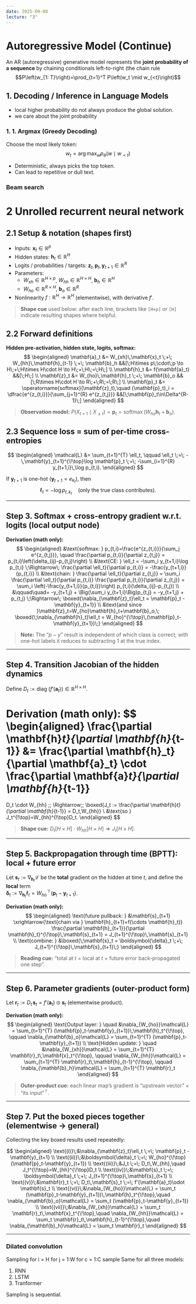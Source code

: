 ```yaml
---
date: 2025-09-08
lecture: "3"
---
```

# Autoregressive Model (Continue)
An AR (autoregressive) generative model represents the **joint probability of a sequence** by chaining conditionals left-to-right (the chain rule
$$P\left(w_{1: T}\right)=\prod_{t=1}^T P\left(w_t \mid w_{<t}\right)$$
## 1. Decoding / Inference in Language Models

- local higher probability do not always produce the global solution.
- we care about the joint probability
### 1. 1. Argmax (Greedy Decoding)
Choose the most likely token:
$$
w_t = \arg\max_{w} p_\theta(w \mid w_{<t})
$$
- Deterministic, always picks the top token.  
- Can lead to repetitive or dull text.
### Beam search

# 2 Unrolled recurrent neural network

## 2.1 Setup & notation (shapes first)

- Inputs: $\mathbf{x}_t\in\mathbb{R}^{p}$  
- Hidden states: $\mathbf{h}_t\in\mathbb{R}^{H}$  
- Logits / probabilities / targets: $\mathbf{z}_t,\mathbf{p}_t,\mathbf{y}_{t+1}\in\mathbb{R}^{R}$  
- Parameters: 
  - $W_{xh}\in\mathbb{R}^{H\times p}$, $W_{hh}\in\mathbb{R}^{H\times H}$, $\mathbf{b}_h\in\mathbb{R}^{H}$  
  - $W_{ho}\in\mathbb{R}^{R\times H}$, $\mathbf{b}_o\in\mathbb{R}^{R}$  
- Nonlinearity $f:\mathbb{R}^{H}\to\mathbb{R}^{H}$ (elementwise), with derivative $f'$.

> **Shape cue** used below: after each line, brackets like `[H×p]` or `[H]` indicate resulting shapes where helpful.

## 2.2 Forward definitions

**Hidden pre-activation, hidden state, logits, softmax:**
$$
\begin{aligned}
\mathbf{a}_t &= W_{xh}\,\mathbf{x}_t \;+\; W_{hh}\,\mathbf{h}_{t-1} \;+\; \mathbf{b}_h 
&&[\;H\times p\;\cdot\;p \to H\;+\;H\times H\cdot H \to H\;+\;H\;=\;H\;] \\
\mathbf{h}_t &= f(\mathbf{a}_t) &&[\;H\;] \\
\mathbf{z}_t &= W_{ho}\,\mathbf{h}_t \;+\; \mathbf{b}_o &&[\;R\times H\cdot H \to R\;+\;R\;=\;R\;] \\
\mathbf{p}_t &= \operatorname{softmax}(\mathbf{z}_t),\quad
(\mathbf{p}_t)_i = \dfrac{e^{z_{t,i}}}{\sum_{j=1}^{R} e^{z_{t,j}}}
&&[\;\mathbf{p}_t\in\Delta^{R-1}\;]
\end{aligned}
$$

> **Observation model:** $P(X_{t+1}\mid X_{\le t})=\mathbf{p}_t=\operatorname{softmax}(W_{ho}\mathbf{h}_t+\mathbf{b}_o)$.

## 2.3 Sequence loss = sum of per-time cross-entropies

$$
\begin{aligned}
\mathcal{L} 
&= \sum_{t=1}^{T} \ell_t,
\qquad
\ell_t \;=\; -\,\mathbf{y}_{t+1}^{\!\top}\log \mathbf{p}_t
\;=\; -\sum_{i=1}^{R} y_{t+1,i}\,\log p_{t,i}.
\end{aligned}
$$

If $\mathbf{y}_{t+1}$ is one-hot ($\mathbf{y}_{t+1}=e_{k_t}$), then
$$
\ell_t = -\log p_{t,k_t}\quad\text{(only the true class contributes)}.
$$

---

## Step 3. Softmax + cross-entropy gradient w.r.t. logits (local output node)

**Derivation (math only):**
$$
\begin{aligned}
&\text{softmax: } p_{t,i}=\frac{e^{z_{t,i}}}{\sum_j e^{z_{t,j}}}, 
\quad 
\frac{\partial p_{t,i}}{\partial z_{t,j}} = p_{t,i}\left(\delta_{ij}-p_{t,j}\right) \\
&\text{CE: } \ell_t = -\sum_i y_{t+1,i}\log p_{t,i}
\;\Rightarrow\;
\frac{\partial \ell_t}{\partial p_{t,i}} = -\frac{y_{t+1,i}}{p_{t,i}} \\
&\text{chain: }
\frac{\partial \ell_t}{\partial z_{t,j}}
= \sum_i \frac{\partial \ell_t}{\partial p_{t,i}} \frac{\partial p_{t,i}}{\partial z_{t,j}}
= \sum_i \left(-\frac{y_{t+1,i}}{p_{t,i}}\right) p_{t,i}(\delta_{ij}-p_{t,j}) \\
&\qquad\quad= -y_{t+1,j} + \Big(\sum_i y_{t+1,i}\Big)p_{t,j}
= -y_{t+1,j} + p_{t,j}
\;\Rightarrow\;
\boxed{\nabla_{\mathbf{z}_t}\ell_t = \mathbf{p}_t - \mathbf{y}_{t+1}} \\
&\text{and since }\mathbf{z}_t=W_{ho}\mathbf{h}_t+\mathbf{b}_o,\;
\boxed{\;\nabla_{\mathbf{h}_t}\ell_t = W_{ho}^{\!\top}\,(\mathbf{p}_t-\mathbf{y}_{t+1})\;}
\end{aligned}
$$

> **Note:** The “$p - y$” result is independent of which class is correct; with one-hot labels it reduces to subtracting 1 at the true index.

---

## Step 4. Transition Jacobian of the hidden dynamics

Define $D_t:=\operatorname{diag}\!\big(f'(\mathbf{a}_t)\big)\in\mathbb{R}^{H\times H}$.

**Derivation (math only):**
$$
\begin{aligned}
\frac{\partial \mathbf{h}_t}{\partial \mathbf{h}_{t-1}}
&= 
\frac{\partial \mathbf{h}_t}{\partial \mathbf{a}_t}
\cdot
\frac{\partial \mathbf{a}_t}{\partial \mathbf{h}_{t-1}}
=
D_t \cdot W_{hh}
\;\; \Rightarrow\;\;
\boxed{J_t := \frac{\partial \mathbf{h}_t}{\partial \mathbf{h}_{t-1}} = D_t\,W_{hh}} \\
&\text{so } J_t^{\!\top}=W_{hh}^{\!\top}D_t.
\end{aligned}
$$

> **Shape cue:** $D_t[H\times H] \cdot W_{hh}[H\times H] \Rightarrow J_t[H\times H]$.

---

## Step 5. Backpropagation through time (BPTT): local + future error

Let $\mathbf{s}_t := \nabla_{\mathbf{h}_t}\mathcal{L}$ be the **total** gradient on the hidden at time $t$, and define the **local** term   
$\boldsymbol{\delta}_t := \nabla_{\mathbf{h}_t}\ell_t = W_{ho}^{\!\top}(\mathbf{p}_t-\mathbf{y}_{t+1})$.

**Derivation (math only):**
$$
\begin{aligned}
\text{future pullback: } 
&\mathbf{s}_{t+1} \xrightarrow{\text{chain via } \mathbf{h}_{t+1}=f(\cdots \mathbf{h}_t)}
\frac{\partial \mathbf{h}_{t+1}}{\partial \mathbf{h}_t}^{\!\top}\,\mathbf{s}_{t+1}
= J_{t+1}^{\!\top}\,\mathbf{s}_{t+1} \\
\text{combine: } 
&\boxed{\;\mathbf{s}_t = \boldsymbol{\delta}_t \;+\; J_{t+1}^{\!\top}\,\mathbf{s}_{t+1}\;}
\end{aligned}
$$

> **Reading cue:** “total at $t$ = local at $t$ + future error back-propagated one step”.

---

## Step 6. Parameter gradients (outer-product form)

Let $\mathbf{r}_t := D_t\,\mathbf{s}_t = f'(\mathbf{a}_t)\odot \mathbf{s}_t$ (elementwise product).

**Derivation (math only):**
$$
\begin{aligned}
\text{Output layer: } \quad
&\nabla_{W_{ho}}\mathcal{L} = \sum_{t=1}^{T} (\mathbf{p}_t-\mathbf{y}_{t+1})\,\mathbf{h}_t^{\!\top},
\qquad
\nabla_{\mathbf{b}_o}\mathcal{L} = \sum_{t=1}^{T} (\mathbf{p}_t-\mathbf{y}_{t+1}) \\
\text{Hidden update: } \quad
&\nabla_{W_{xh}}\mathcal{L} = \sum_{t=1}^{T} \mathbf{r}_t\,\mathbf{x}_t^{\!\top},
\qquad
\nabla_{W_{hh}}\mathcal{L} = \sum_{t=1}^{T} \mathbf{r}_t\,\mathbf{h}_{t-1}^{\!\top},
\qquad
\nabla_{\mathbf{b}_h}\mathcal{L} = \sum_{t=1}^{T} \mathbf{r}_t
\end{aligned}
$$

> **Outer-product cue:** each linear map’s gradient is “upstream vector” $\times$ “its input”$^{\top}$.

---

## Step 7. Put the boxed pieces together (elementwise → general)

Collecting the key boxed results used repeatedly:

$$
\begin{aligned}
\text{(i)}\;&\nabla_{\mathbf{z}_t}\ell_t \;=\; \mathbf{p}_t - \mathbf{y}_{t+1} \\
\text{(ii)}\;&\boldsymbol{\delta}_t \;=\; W_{ho}^{\!\top}(\mathbf{p}_t-\mathbf{y}_{t+1}) \\
\text{(iii)}\;&J_t \;=\; D_t\,W_{hh},\quad J_t^{\!\top}=W_{hh}^{\!\top}D_t \\
\text{(iv)}\;&\mathbf{s}_t \;=\; \boldsymbol{\delta}_t \;+\; J_{t+1}^{\!\top}\,\mathbf{s}_{t+1} \\
\text{(v)}\;&\mathbf{r}_t \;=\; D_t\,\mathbf{s}_t \;=\; f'(\mathbf{a}_t)\odot \mathbf{s}_t \\
\text{(vi)}\;&\nabla_{W_{ho}}\mathcal{L} = \sum_t (\mathbf{p}_t-\mathbf{y}_{t+1})\,\mathbf{h}_t^{\!\top},\quad
\nabla_{\mathbf{b}_o}\mathcal{L} = \sum_t (\mathbf{p}_t-\mathbf{y}_{t+1}) \\
\text{(vii)}\;&\nabla_{W_{xh}}\mathcal{L} = \sum_t \mathbf{r}_t\,\mathbf{x}_t^{\!\top},\quad
\nabla_{W_{hh}}\mathcal{L} = \sum_t \mathbf{r}_t\,\mathbf{h}_{t-1}^{\!\top},\quad
\nabla_{\mathbf{b}_h}\mathcal{L} = \sum_t \mathbf{r}_t
\end{aligned}
$$

---

### Dilated convolution

Sampling
for i = H 
	for j = 1:W 
		for c = 1:C 
			sample
Same for all three models:
	
1. RNN
2. LSTM
3. Tranformer 

Sampling is sequential.

